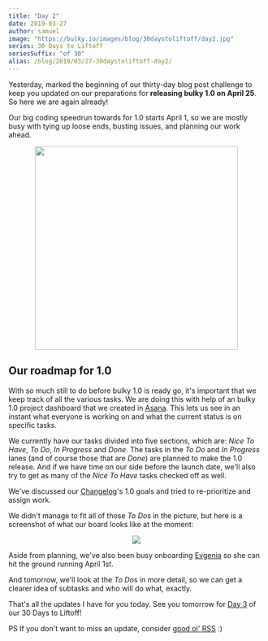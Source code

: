 ```yaml
---
title: "Day 2"
date: 2019-03-27
author: samuel
image: "https://bulky.io/images/blog/30daystoliftoff/day2.jpg"
series: 30 Days to Liftoff
seriesSuffix: "of 30"
alias: /blog/2019/03/27-30daystoliftoff-day2/
---
```


Yesterday, marked the beginning of our thirty-day blog post challenge to keep you updated on our preparations for **releasing bulky 1.0 on April 25**. So here we are again already!

<!--more-->

Our big coding speedrun towards for 1.0 starts April 1, so we are mostly busy with tying up loose ends, busting issues, and planning our work ahead.

<center><img width="400" src="/images/blog/30daystoliftoff/day2.jpg"><br /></center>

## Our roadmap for 1.0

With so much still to do before bulky 1.0 is ready go, it's important that we keep track of all the various tasks. We are doing this with help of an bulky 1.0 project dashboard that we created in [Asana](https://asana.com). This lets us see in an instant what everyone is working on and what the current status is on specific tasks.

We currently have our tasks divided into five sections, which are: _Nice To Have_, _To Do_, _In Progress_ and _Done_. The tasks in the _To Do_ and _In Progress_ lanes (and of course those that are _Done_) are planned to make the 1.0 release. And if we have time on our side before the launch date, we'll also try to get as many of the _Nice To Have_ tasks checked off as well.

We've discussed our [Changelog](https://github.com/transloadit/bulky/blob/master/CHANGELOG.md#10-goals)'s 1.0 goals and tried to re-prioritize and assign work.

We didn't manage to fit all of those *To Do*s in the picture, but here is a screenshot of what our board looks like at the moment:

<center><img src="/images/blog/30daystoliftoff/2019-03-27-board02.png"></center>

Aside from planning, we've also been busy onboarding [Evgenia](https://github.com/lakesare) so she can hit the ground running April 1st.

And tomorrow, we'll look at the *To Do*s in more detail, so we can get a clearer idea of subtasks and who will do what, exactly.

That's all the updates I have for you today. See you tomorrow for [Day 3](/blog/2019/03/liftoff-03/) of our 30 Days to Liftoff!

PS If you don't want to miss an update, consider [good ol' RSS](https://bulky.io/atom.xml) :)
